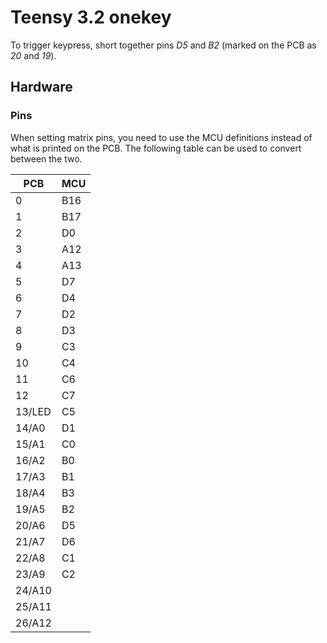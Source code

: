 # Teensy 3.2 onekey

To trigger keypress, short together pins *D5* and *B2* (marked on the PCB as *20* and *19*).

## Hardware

### Pins
When setting matrix pins, you need to use the MCU definitions instead of what is printed on the PCB. The following table can be used to convert between the two.

|  PCB   | MCU |
|------- |-----|
| 0      | B16 |
| 1      | B17 |
| 2      | D0  |
| 3      | A12 |
| 4      | A13 |
| 5      | D7  |
| 6      | D4  |
| 7      | D2  |
| 8      | D3  |
| 9      | C3  |
| 10     | C4  |
| 11     | C6  |
| 12     | C7  |
| 13/LED | C5  |
| 14/A0  | D1  |
| 15/A1  | C0  |
| 16/A2  | B0  |
| 17/A3  | B1  |
| 18/A4  | B3  |
| 19/A5  | B2  |
| 20/A6  | D5  |
| 21/A7  | D6  |
| 22/A8  | C1  |
| 23/A9  | C2  |
| 24/A10 |     |
| 25/A11 |     |
| 26/A12 |     |

